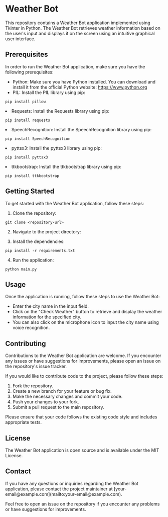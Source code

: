 <h1>Weather Bot</h1>
  <p>This repository contains a Weather Bot application implemented using Tkinter in Python. The Weather Bot retrieves weather information based on the user's input and displays it on the screen using an intuitive graphical user interface.</p>

  <h2>Prerequisites</h2>
  <p>In order to run the Weather Bot application, make sure you have the following prerequisites:</p>
  <ul>
    <li>Python: Make sure you have Python installed. You can download and install it from the official Python website: <a href="https://www.python.org">https://www.python.org</a></li>
    <li>PIL: Install the PIL library using pip:</li>
  </ul>

    pip install pillow

  <li>Requests: Install the Requests library using pip:</li>

    pip install requests
  
  <li>SpeechRecognition: Install the SpeechRecognition library using pip:</li>
    
    pip install SpeechRecognition

  <li>pyttsx3: Install the pyttsx3 library using pip:</li>

    pip install pyttsx3

  <li>ttkbootstrap: Install the ttkbootstrap library using pip:</li>

    pip install ttkbootstrap

  <h2>Getting Started</h2>
  <p>To get started with the Weather Bot application, follow these steps:</p>
  <ol>
    <li>Clone the repository:</li>
  </ol>

    git clone <repository-url>

  <ol start="2">
    <li>Navigate to the project directory:</li>
  </ol>


  <ol start="3">
    <li>Install the dependencies:</li>
  </ol>
    
    pip install -r requirements.txt

  <ol start="4">
    <li>Run the application:</li>
  </ol>
  
    python main.py
  
  <h2>Usage</h2>
  <p>Once the application is running, follow these steps to use the Weather Bot:</p>
  <ul>
    <li>Enter the city name in the input field.</li>
    <li>Click on the "Check Weather" button to retrieve and display the weather information for the specified city.</li>
    <li>You can also click on the microphone icon to input the city name using voice recognition.</li>
  </ul>
  <h2>Contributing</h2>
  <p>Contributions to the Weather Bot application are welcome. If you encounter any issues or have suggestions for improvements, please open an issue on the repository's issue tracker.</p>
  <p>If you would like to contribute code to the project, please follow these steps:</p>
  <ol>
    <li>Fork the repository.</li>
    <li>Create a new branch for your feature or bug fix.</li>
    <li>Make the necessary changes and commit your code.</li>
    <li>Push your changes to your fork.</li>
    <li>Submit a pull request to the main repository.</li>
  </ol>
  <p>Please ensure that your code follows the existing code style and includes appropriate tests.</p>
  <h2>License</h2>
  <p>The Weather Bot application is open source and is available under the MIT License.</p>
  <h2>Contact</h2>
  <p>If you have any questions or inquiries regarding the Weather Bot application, please contact the project maintainer at [your-email@example.com](mailto:your-email@example.com).</p>
  <p>Feel free to open an issue on the repository if you encounter any problems or have suggestions for improvements.</p>
